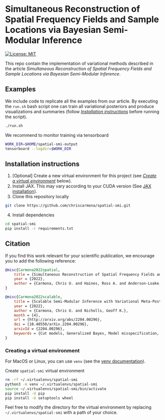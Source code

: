 # Simultaneous Reconstruction of Spatial Frequency Fields and Sample Locations via Bayesian Semi-Modular Inference

<!-- badges: start -->
[![License:
MIT](https://img.shields.io/badge/license-MIT-blue.svg)](https://github.com/chriscarmona/spatial-smi/blob/main/LICENSE)
<!-- badges: end -->

This repo contain the implementation of variational methods described in the article *Simultaneous Reconstruction of Spatial Frequency Fields and Sample Locations via Bayesian Semi-Modular Inference*.

## Examples

We include code to replicate all the examples from our article. By executing the `run.sh` bash script one can train all variational posteriors and produce visualizations and summaries (follow [*Installation instructions*](#installation-instructions) before running the script).

```bash
./run.sh
```

We recommend to monitor training via tensorboard

```bash
WORK_DIR=$HOME/spatial-smi-output
tensorboard --logdir=$WORK_DIR
```

## Installation instructions

1. \[Optional] Create a new virtual environment for this project (see [*Create a virtual environment*](#creating-a-virtual-environment) below).
2. Install JAX. This may vary according to your CUDA version (See [JAX installation](https://github.com/google/jax#installation)).
3. Clone this repository locally
```bash
git clone https://github.com/chriscarmona/spatial-smi.git
```
4. Install dependencies
```bash
cd spatial-smi
pip install -r requirements.txt
```

## Citation

If you find this work relevant for your scientific publication, we encourage you to add the following reference:

```bibtex
@misc{Carmona2022spatial,
    title = {Simultaneous Reconstruction of Spatial Frequency Fields and Sample Locations via Bayesian Semi-Modular Inference},
    year = {2022},
    author = {Carmona, Chris U. and Haines, Ross A. and Anderson-Loake, Max and Benskin, Michael and Nicholls, Geoff K.},
}

@misc{Carmona2022scalable,
    title = {Scalable Semi-Modular Inference with Variational Meta-Posteriors},
    year = {2022},
    author = {Carmona, Chris U. and Nicholls, Geoff K.},
    month = {4},
    url = {http://arxiv.org/abs/2204.00296},
    doi = {10.48550/arXiv.2204.00296},
    arxivId = {2204.00296},
    keywords = {Cut models, Generalized Bayes, Model misspecification, Scalable inference, Variational Bayes}
}
```

### Creating a virtual environment

For MacOS or Linux, you can use `venv` (see the [venv documentation](https://docs.python.org/3/library/venv.html)).

Create `spatial-smi` virtual environment
```bash
rm -rf ~/.virtualenvs/spatial-smi
python3 -m venv ~/.virtualenvs/spatial-smi
source ~/.virtualenvs/spatial-smi/bin/activate
pip install -U pip
pip install -U setuptools wheel
```

Feel free to modify the directory for the virtual environment by replacing `~/.virtualenvs/spatial-smi` with a path of your choice.
